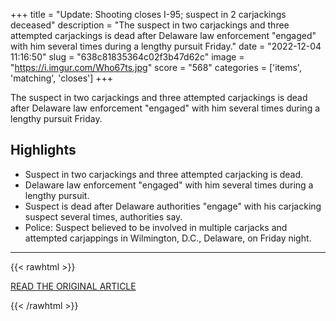 +++
title = "Update: Shooting closes I-95; suspect in 2 carjackings deceased"
description = "The suspect in two carjackings and three attempted carjackings is dead after Delaware law enforcement \"engaged\" with him several times during a lengthy pursuit Friday."
date = "2022-12-04 11:16:50"
slug = "638c81835364c02f3b47d62c"
image = "https://i.imgur.com/Who67ts.jpg"
score = "568"
categories = ['items', 'matching', 'closes']
+++

The suspect in two carjackings and three attempted carjackings is dead after Delaware law enforcement \"engaged\" with him several times during a lengthy pursuit Friday.

## Highlights

- Suspect in two carjackings and three attempted carjacking is dead.
- Delaware law enforcement "engaged" with him several times during a lengthy pursuit.
- Suspect is dead after Delaware authorities "engage" with his carjacking suspect several times, authorities say.
- Police: Suspect believed to be involved in multiple carjacks and attempted carjappings in Wilmington, D.C., Delaware, on Friday night.

---

{{< rawhtml >}}
  <p class="article-category">
    <a target="_blank" href="https://www.wdel.com/news/update-shooting-closes-i-95-suspect-in-2-carjackings-deceased/article_c295d8f0-724a-11ed-bfb5-9b118e7948f3.html">READ THE ORIGINAL ARTICLE</a>
  </p>
{{< /rawhtml >}}
